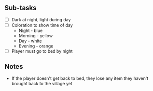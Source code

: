 ## Sub-tasks
- [ ] Dark at night, light during day
- [ ] Coloration to show time of day
	- Night - blue
	- Morning - yellow
	- Day - white
	- Evening - orange
- [ ] Player must go to bed by night

## Notes
- If the player doesn't get back to bed, they lose any item they haven't brought back to the village yet
